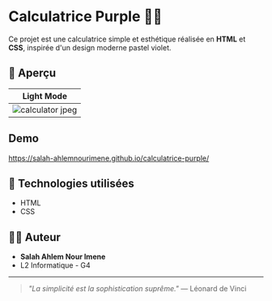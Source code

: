 # Calculatrice Purple 🧮💜

Ce projet est une calculatrice simple et esthétique réalisée en **HTML** et **CSS**, inspirée d'un design moderne pastel violet.

## 🎨 Aperçu

| Light Mode |
|:---:|
| ![calculator jpeg](https://github.com/user-attachments/assets/98e07b30-2977-4ebc-9968-56bb3128e13d) |

## Demo
https://salah-ahlemnourimene.github.io/calculatrice-purple/

## 🧱 Technologies utilisées

- HTML
- CSS


## 👨‍💻 Auteur

- **Salah Ahlem Nour Imene**  
- L2 Informatique - G4

---

> *"La simplicité est la sophistication suprême."* — Léonard de Vinci



